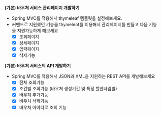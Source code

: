 **(기본) 바우처 서비스 관리페이지 개발하기**

- Spring MVC를 적용해서 thymeleaf 템플릿을 설정해보세요.
- 커맨드로 지원했던 기능을 thymeleaf를 이용해서 관리페이지를 만들고 다음 기능을 지원가능하게 해보세요
   - [x]  조회페이지
   - [x]  상세페이지
   - [x]  입력페이지
   - [x]  삭제기능

**(기본) 바우처 서비스의 API 개발하기**

- Spring MVC를 적용해서 JSON과 XML을 지원하는 REST API를 개발해보세요
   - [x]  전체 조회기능
   - [x]  조건별 조회기능 (바우처 생성기간 및 특정 할인타입별)
   - [x]  바우처 추가기능
   - [x]  바우처 삭제기능
   - [x]  바우처 아이디로 조회 기능
